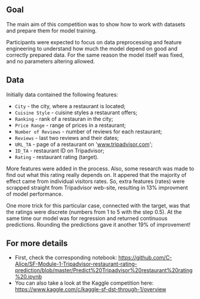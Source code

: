 ## Goal

The main aim of this competition was to show how to work with datasets and prepare them for model training. 

Participants were expected to focus on data preprocessing and feature engineering to understand how much the model depend on good and correctly prepared data. For the same reason the model itself was fixed, and no parameters altering allowed.

## Data

Initially data contained the following features:

* ```City``` - the city, where a restaurant is located;
* ```Cuisine Style``` - cuisine styles a restaurant offers;
* ```Ranking``` - rank of a restauran in the city;
* ```Price Range``` - range of prices in a restaurant;
* ```Number of Reviews``` - number of reviews for each restaurant;
* ```Reviews``` - last two reviews and their dates;
* ```URL_TA``` - page of a restaurant on 'www.tripadvisor.com';
* ```ID_TA``` - restaurant ID on Tripadvisor;
* ```Rating``` - restaurant rating (target).

More features were added in the process. Also, some research was made to find out what this rating really depends on. It appered that the majority of effect came from individual visitors rates. So, extra features (rates) were scrapped straight from Tripadvisor web-site, resulting in 13% improvment of model performance.

One more trick for this particular case, connected with the target, was that the ratings were discrete (numbers from 1 to 5 with the step 0.5). At the same time our model was for regression and returned continuous predictions. Rounding the predictions gave it another 19% of improvement!

## For more details

- First, check the corresponding notebook: https://github.com/C-Alice/SF-Module-1-Tripadvisor-restaurant-rating-prediction/blob/master/Predict%20Tripadvisor%20restaurant%20rating%20.ipynb
- You can also take a look at the Kaggle competition here: https://www.kaggle.com/c/kaggle-sf-dst-through-1/overview
